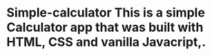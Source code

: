 # Simple-calculator This is a simple Calculator app that was built with HTML, CSS and vanilla Javacript,.
